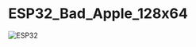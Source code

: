 # ESP32_Bad_Apple_128x64

![ESP32](https://user-images.githubusercontent.com/58724748/135717034-d776add5-17ee-416a-a073-067bba984942.gif)

